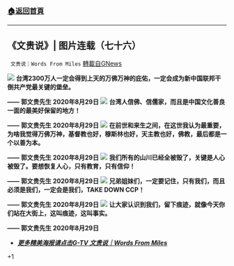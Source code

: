###  [:house:返回首頁](https://github.com/ourhimalayas/txt)
---

## 《文贵说》| 图片连载（七十六）
` 文贵说｜Words From Miles` [轉載自GNews](https://gnews.org/zh-hans/1080262/)

![]()![](https://gnews.org/wp-content/uploads/2021/04/2020-10-14V2__1.jpg)
**台湾2300万人一定会得到上天的万佛万神的庇佑，一定会成为新中国联邦干倒共产党最关键的堡垒。**

**—— 郭文贵先生 2020年8月29日**
![]()![](https://gnews.org/wp-content/uploads/2021/04/2020-10-14__1.jpg)
**台湾人信佛、信儒家，而且是中国文化善良一面的最美好保留的地方！**

**—— 郭文贵先生 2020年8月29日**
![]()![](https://gnews.org/wp-content/uploads/2021/04/SPOILER_2020-10-16__1.jpg)
**在前世和来生之间，在这世我认为最重要，为啥我觉得万佛万神，基督教也好，穆斯林也好，天主教也好，佛教，最后都是一个以善为本。**

**—— 郭文贵先生 2020年8月29日**
![]()![](https://gnews.org/wp-content/uploads/2021/04/2ac2055bcd4c1347.png)
**我们所有的山川已经全被毁了，关键是人心被毁了。要想恢复人心，只有教育，只有信仰！**

**—— 郭文贵先生 2020年8月29日**
![]()![](https://gnews.org/wp-content/uploads/2021/04/s45.jpg)
**兄弟姐妹们，一定要记住，只有我们，而且必须是我们，一定会是我们，TAKE DOWN CCP！**

**—— 郭文贵先生 2020年8月29日**
![]()![](https://gnews.org/wp-content/uploads/2021/04/s46.jpg)
**让大家认识到我们，留下痕迹，就像今天你们站在大街上，这叫痕迹，这叫事实。**

**—— 郭文贵先生 2020年8月29日**



- [***更多精美海报请点击G-TV 文贵说｜Words From Miles***](https://gtv.org/user/5fae7ed6bd0d464fad0227c4)


+1
